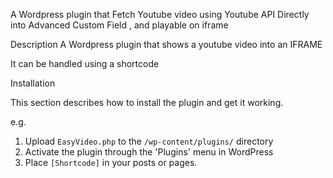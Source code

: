 A Wordpress plugin that Fetch Youtube video using Youtube API Directly into Advanced Custom Field , and playable on iframe

Description
A Wordpress plugin that shows a youtube video into an IFRAME

It can be handled using a shortcode

Installation 

This section describes how to install the plugin and get it working.

e.g.

1. Upload `EasyVideo.php` to the `/wp-content/plugins/` directory
2. Activate the plugin through the 'Plugins' menu in WordPress
3. Place `[Shortcode]` in your posts or pages.
